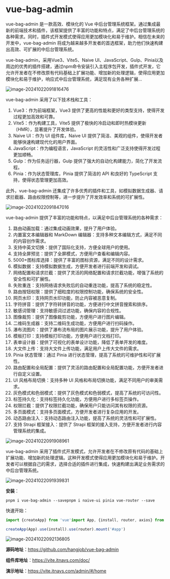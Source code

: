 # vue-bag-admin

vue-bag-admin 是一款高效、模块化的 Vue 中后台管理系统框架。通过集成最新的前端技术和插件，该框架提供了丰富的功能和特点，满足了中后台管理系统的各种需求。同时，插件式开发模式使得应用更加模块化和易于维护。相信在未来的开发中，vue-bag-admin 将成为越来越多开发者的首选框架，助力他们快速构建出高效、可扩展的中后台管理系统。

vue-bag-admin，采用Vue3、Vite5、Naive UI、JavaScript、Gulp、Pinia以及周边的优秀的插件搭建，通过npm命令安装引入主程序包开发，插件式开发，它允许开发者在不修改原有代码基础上扩展功能、增加新的处理逻辑，使得应用更加模块化和易于维护，响应式中后台管理系统，满足现有业务各种扩展...

![image-20241022091816476](https://fastly.jsdelivr.net/gh/LetengZzz/img@main/tc2/img202410220918097.png)

vue-bag-admin 采用了以下技术栈和工具：

1. Vue3：作为前端框架，Vue3 提供了更高的性能和更好的类型支持，使得开发过程更加高效和可靠。
2. Vite5：作为构建工具，Vite5 提供了极快的冷启动和即时热模块更新（HMR），显著提升了开发体验。
3. Naive UI：作为 UI 组件库，Naive UI 提供了简洁、美观的组件，使得开发者能够快速构建现代化的用户界面。
4. JavaScript：作为编程语言，JavaScript 的灵活性和广泛支持使得开发过程更加顺畅。
5. Gulp：作为任务运行器，Gulp 提供了强大的自动化构建能力，简化了开发流程。
6. Pinia：作为状态管理库，Pinia 提供了简洁的 API 和良好的 TypeScript 支持，使得状态管理更加高效。

此外，vue-bag-admin 还集成了许多优秀的插件和工具，如模拟数据生成器、请求拦截器、路由权限控制等，进一步提升了开发效率和系统的可扩展性。

![image-20241022091847016](https://fastly.jsdelivr.net/gh/LetengZzz/img@main/tc2/img202410220918351.png)

vue-bag-admin 提供了丰富的功能和特点，以满足中后台管理系统的各种需求：

1. 路由动画加载：通过集成动画效果，提升了用户体验。
2. 内置富文本编辑器和 MarkDown 编辑器：支持多种文本编辑方式，满足不同的内容创作需求。
3. 支持中英文切换：提供了国际化支持，方便全球用户的使用。
4. 支持全屏预览：提供了全屏模式，方便用户查看和编辑内容。
5. 5000+图标库选择：提供了丰富的图标资源，满足不同的设计需求。
6. 模拟数据：支持模拟数据生成，方便开发者进行前端开发和调试。
7. 网络配置和请求拦截：提供了灵活的网络配置和请求拦截功能，增强了系统的安全性和可扩展性。
8. 失败重连：支持网络请求失败后的自动重连功能，提高了系统的稳定性。
9. 路由按钮权限：提供了细粒度的权限控制功能，确保系统的安全性。
10. 网页水印：支持网页水印功能，防止内容被恶意复制。
11. 字符拼音：提供了字符转拼音的功能，方便进行中文拼音搜索和排序。
12. 敏感词管理：支持敏感词过滤功能，确保内容的合规性。
13. 图像裁剪：提供了图像裁剪功能，方便用户进行图片编辑。
14. 二维码生成器：支持二维码生成功能，方便用户进行扫码操作。
15. 瀑布流图片：提供了瀑布流布局的图片展示功能，提升了用户体验。
16. 模板打印：支持模板打印功能，方便用户进行文档打印。
17. 表单设计器：提供了可视化的表单设计功能，降低了表单开发的难度。
18. 大文件上传：支持大文件上传功能，满足用户上传大文件的需求。
19. Pinia 状态管理：通过 Pinia 进行状态管理，提高了系统的可维护性和可扩展性。
20. 路由配置和全局配置：提供了灵活的路由配置和全局配置功能，方便开发者进行自定义设置。
21. UI 风格布局切换：支持多种 UI 风格和布局切换功能，满足不同用户的审美需求。
22. 灰色模式和色弱模式：提供了灰色模式和色弱模式，提高了系统的可访问性。
23. 标签持久化：支持标签持久化功能，方便用户进行多标签页操作。
24. 权限拦截：提供了权限拦截功能，确保用户只能访问其有权限的资源。
25. 多页面模式：支持多页面模式，方便开发者进行复杂应用的开发。
26. 动态路由注入：支持动态路由注入功能，提高了系统的灵活性和可扩展性。
27. 支持 Strapi 框架接入：提供了 Strapi 框架的接入支持，方便开发者进行内容管理系统的集成。

![image-20241022091908961](https://fastly.jsdelivr.net/gh/LetengZzz/img@main/tc2/img202410220919511.png)

vue-bag-admin 采用了插件式开发模式，允许开发者在不修改原有代码的基础上扩展功能、增加新的处理逻辑。这种开发模式使得应用更加模块化和易于维护。开发者可以根据自己的需求，选择合适的插件进行集成，快速构建出满足业务需求的中后台管理系统。

![image-20241022091939831](https://fastly.jsdelivr.net/gh/LetengZzz/img@main/tc2/img202410220919215.png)

**安装**：

```shell
pnpm i vue-bag-admin --savepnpm i naive-ui pinia vue-router --save
```

快速开始：

```typescript
import {createApp} from 'vue'import App, {install, router, axios} from "vue-bag-admin"

createApp(App).use(install).use(router).mount('#app')
```

![image-20241022092136805](https://fastly.jsdelivr.net/gh/LetengZzz/img@main/tc2/img202410220921977.png)

**源码地址**：https://github.com/hangjob/vue-bag-admin

**组件库地址**：https://vite.itnavs.com/doc/

**演示地址**：https://vite.itnavs.com/admin/#/home
